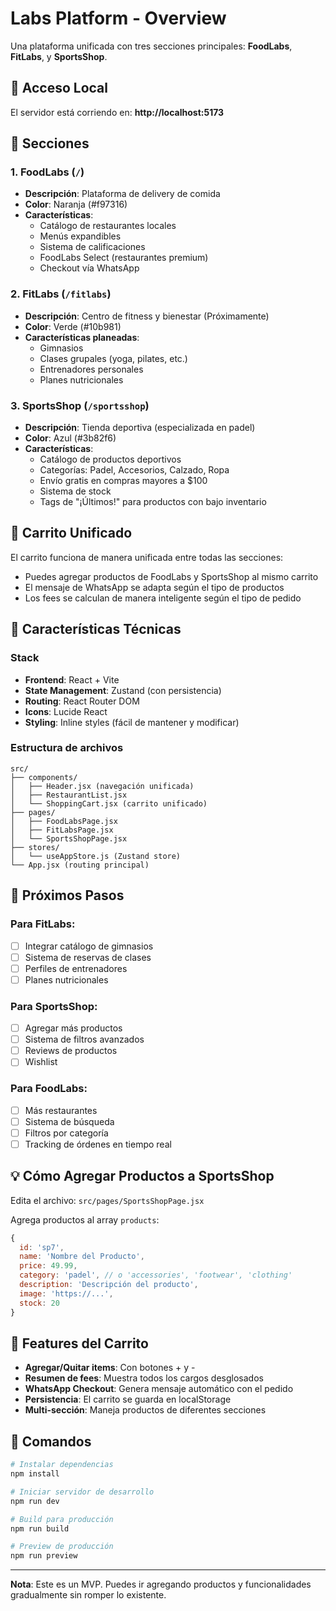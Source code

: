 # Labs Platform - Overview

Una plataforma unificada con tres secciones principales: **FoodLabs**, **FitLabs**, y **SportsShop**.

## 🚀 Acceso Local

El servidor está corriendo en: **http://localhost:5173**

## 📱 Secciones

### 1. FoodLabs (`/`)
- **Descripción**: Plataforma de delivery de comida
- **Color**: Naranja (#f97316)
- **Características**:
  - Catálogo de restaurantes locales
  - Menús expandibles
  - Sistema de calificaciones
  - FoodLabs Select (restaurantes premium)
  - Checkout vía WhatsApp

### 2. FitLabs (`/fitlabs`)
- **Descripción**: Centro de fitness y bienestar (Próximamente)
- **Color**: Verde (#10b981)
- **Características planeadas**:
  - Gimnasios
  - Clases grupales (yoga, pilates, etc.)
  - Entrenadores personales
  - Planes nutricionales

### 3. SportsShop (`/sportsshop`)
- **Descripción**: Tienda deportiva (especializada en padel)
- **Color**: Azul (#3b82f6)
- **Características**:
  - Catálogo de productos deportivos
  - Categorías: Padel, Accesorios, Calzado, Ropa
  - Envío gratis en compras mayores a $100
  - Sistema de stock
  - Tags de "¡Últimos!" para productos con bajo inventario

## 🛒 Carrito Unificado

El carrito funciona de manera unificada entre todas las secciones:
- Puedes agregar productos de FoodLabs y SportsShop al mismo carrito
- El mensaje de WhatsApp se adapta según el tipo de productos
- Los fees se calculan de manera inteligente según el tipo de pedido

## 🎨 Características Técnicas

### Stack
- **Frontend**: React + Vite
- **State Management**: Zustand (con persistencia)
- **Routing**: React Router DOM
- **Icons**: Lucide React
- **Styling**: Inline styles (fácil de mantener y modificar)

### Estructura de archivos
```
src/
├── components/
│   ├── Header.jsx (navegación unificada)
│   ├── RestaurantList.jsx
│   └── ShoppingCart.jsx (carrito unificado)
├── pages/
│   ├── FoodLabsPage.jsx
│   ├── FitLabsPage.jsx
│   └── SportsShopPage.jsx
├── stores/
│   └── useAppStore.js (Zustand store)
└── App.jsx (routing principal)
```

## 🔄 Próximos Pasos

### Para FitLabs:
- [ ] Integrar catálogo de gimnasios
- [ ] Sistema de reservas de clases
- [ ] Perfiles de entrenadores
- [ ] Planes nutricionales

### Para SportsShop:
- [ ] Agregar más productos
- [ ] Sistema de filtros avanzados
- [ ] Reviews de productos
- [ ] Wishlist

### Para FoodLabs:
- [ ] Más restaurantes
- [ ] Sistema de búsqueda
- [ ] Filtros por categoría
- [ ] Tracking de órdenes en tiempo real

## 💡 Cómo Agregar Productos a SportsShop

Edita el archivo: `src/pages/SportsShopPage.jsx`

Agrega productos al array `products`:
```javascript
{
  id: 'sp7',
  name: 'Nombre del Producto',
  price: 49.99,
  category: 'padel', // o 'accessories', 'footwear', 'clothing'
  description: 'Descripción del producto',
  image: 'https://...',
  stock: 20
}
```

## 🎯 Features del Carrito

- **Agregar/Quitar items**: Con botones + y -
- **Resumen de fees**: Muestra todos los cargos desglosados
- **WhatsApp Checkout**: Genera mensaje automático con el pedido
- **Persistencia**: El carrito se guarda en localStorage
- **Multi-sección**: Maneja productos de diferentes secciones

## 🚀 Comandos

```bash
# Instalar dependencias
npm install

# Iniciar servidor de desarrollo
npm run dev

# Build para producción
npm run build

# Preview de producción
npm run preview
```

---

**Nota**: Este es un MVP. Puedes ir agregando productos y funcionalidades gradualmente sin romper lo existente.

